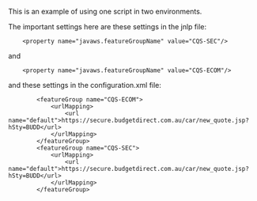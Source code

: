 This is an example of using one script in two environments.

The important settings here are these settings in the jnlp file:

```
    <property name="javaws.featureGroupName" value="CQS-SEC"/>
```

and

```
    <property name="javaws.featureGroupName" value="CQS-ECOM"/>
```

and these settings in the configuration.xml file:

```
        <featureGroup name="CQS-ECOM">
            <urlMapping>
                <url name="default">https://secure.budgetdirect.com.au/car/new_quote.jsp?hSty=BUDD</url>
            </urlMapping>
        </featureGroup>
		<featureGroup name="CQS-SEC">
			<urlMapping>
				<url name="default">https://secure.budgetdirect.com.au/car/new_quote.jsp?hSty=BUDD</url>
			</urlMapping>
		</featureGroup>
```